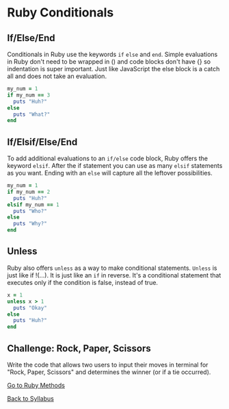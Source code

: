 # Ruby Conditionals

## If/Else/End

Conditionals in Ruby use the keywords `if` `else` and `end`. Simple evaluations in Ruby don't need to be wrapped in () and code blocks don't have {} so indentation is super important. Just like JavaScript the else block is a catch all and does not take an evaluation.

```Ruby
my_num = 1
if my_num == 3
  puts "Huh?"
else
  puts "What?"
end
```

## If/Elsif/Else/End

To add additional evaluations to an `if/else` code block, Ruby offers the keyword `elsif`. After the if statement you can use as many `elsif` statements as you want. Ending with an `else` will capture all the leftover possibilities.

```RUBY
my_num = 1
if my_num == 2
  puts "Huh?"
elsif my_num == 1
  puts "Who?"
else
  puts "Why?"
end
```

## Unless

Ruby also offers `unless` as a way to make conditional statements. `Unless` is just like if !(...). It is just like an `if` in reverse. It's a conditional statement that executes only if the condition is false, instead of true.

```RUBY
x = 1
unless x > 1
  puts "Okay"
else
  puts "Huh?"
end
```

## Challenge: Rock, Paper, Scissors

Write the code that allows two users to input their moves in terminal for "Rock, Paper, Scissors" and determines the winner (or if a tie occurred).

[Go to Ruby Methods](rb_methods.md)

[Back to Syllabus](../README.md)

